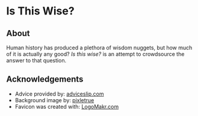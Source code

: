 # Is This Wise?

## About
Human history has produced a plethora of wisdom nuggets, but how much of it is actually any good?
_Is this wise?_ is an attempt to crowdsource the answer to that question.

## Acknowledgements
- Advice provided by: [adviceslip.com](https://api.adviceslip.com/)
- Background image by: [pixletrue](https://www.pixeltrue.com/scenic-illustrations)
- Favicon was created with: [LogoMakr.com](LogoMakr.com)
